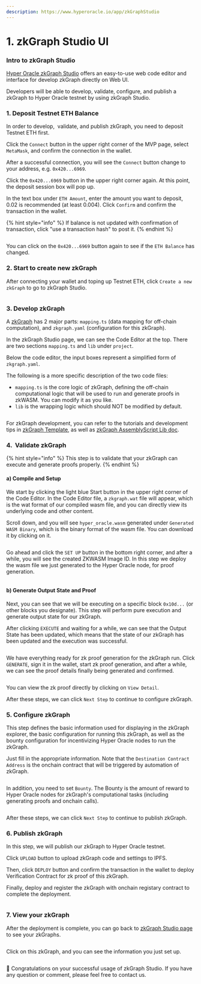 ```yaml
---
description: https://www.hyperoracle.io/app/zkGraphStudio
---
```


# 1. zkGraph Studio UI

### Intro to zkGraph Studio

[Hyper Oracle zkGraph Studio](https://www.hyperoracle.io/app/zkGraphStudio) offers an easy-to-use web code editor and interface for develop zkGraph directly on Web UI.

Developers will be able to develop, validate, configure, and publish a zkGraph to Hyper Oracle testnet by using zkGraph Studio.

### 1. Deposit Testnet ETH Balance

In order to develop,  validate, and publish zkGraph, you need to deposit Testnet ETH first.

Click the `Connect` button in the upper right corner of the MVP page, select `MetaMask`, and confirm the connection in the wallet.

After a successful connection, you will see the `Connect` button change to your address, e.g. `0x420...6969`.

Click the `0x420...6969` button in the upper right corner again. At this point, the deposit session box will pop up.

In the text box under `ETH Amount`, enter the amount you want to deposit, 0.02 is recommended (at least 0.004). Click `Confirm` and confirm the transaction in the wallet.

{% hint style="info" %}
If balance is not updated with confirmation of transaction, click "use a transaction hash" to post it.
{% endhint %}

<figure><img src="../../.gitbook/assets/截屏2023-07-22 14.00.34.png" alt=""><figcaption></figcaption></figure>

You can click on the `0x420...6969` button again to see if the `ETH Balance` has changed.

### 2. Start to create new zkGraph

After connecting your wallet and toping up Testnet ETH, click `Create a new zkGraph`  to go to zkGraph Studio.

<figure><img src="../../.gitbook/assets/截屏2023-07-22 14.00.29.png" alt=""><figcaption></figcaption></figure>

### 3. Develop zkGraph

A [zkGraph](broken-reference) has 2 major parts: `mapping.ts` (data mapping for off-chain computation), and `zkgraph.yaml` (configuration for this zkGraph).&#x20;

In the zkGraph Studio page, we can see the Code Editor at the top. There are two sections `mapping.ts` and `lib` under `project`.

Below the code editor, the input boxes represent a simplified form of `zkgraph.yaml`.

The following is a more specific description of the two code files:

* `mapping.ts` is the core logic of zkGraph, defining the off-chain computational logic that will be used to run and generate proofs in zkWASM. You can modify it as you like.
* `lib` is the wrapping logic which should NOT be modified by default.

<figure><img src="../../.gitbook/assets/截屏2023-07-22 14.05.43.png" alt=""><figcaption></figcaption></figure>

For zkGraph development, you can refer to the tutorials and development tips in [zkGraph Template](https://github.com/hyperoracle/zkgraph#zkgraph-template), as well as [zkGraph AssemblyScript Lib doc](../zkgraph-assemblyscript-lib.md).

### 4.  Validate zkGraph

{% hint style="info" %}
This step is to validate that your zkGraph can execute and generate proofs properly.
{% endhint %}

#### a) Compile and Setup

We start by clicking the light blue Start button in the upper right corner of the Code Editor. In the Code Editor file, a `zkgraph.wat` file will appear, which is the wat format of our compiled wasm file, and you can directly view its underlying code and other content.

Scroll down, and you will see `hyper_oracle.wasm` generated under `Generated WASM Binary`, which is the binary format of the wasm file. You can download it by clicking on it.

<figure><img src="../../.gitbook/assets/截屏2023-07-22 14.14.23.png" alt=""><figcaption></figcaption></figure>

Go ahead and click the `SET UP` button in the bottom right corner, and after a while, you will see the created ZKWASM Image ID. In this step we deploy the wasm file we just generated to the Hyper Oracle node, for proof generation.

<figure><img src="../../.gitbook/assets/截屏2023-07-22 14.16.25.png" alt=""><figcaption></figcaption></figure>



#### b) Generate Output State and Proof

Next, you can see that we will be executing on a specific block `0x10d...` (or other blocks you designate). This step will perform pure execution and generate output state for our zkGraph.

After clicking `EXECUTE` and waiting for a while, we can see that the Output State has been updated, which means that the state of our zkGraph has been updated and the execution was successful.

<figure><img src="../../.gitbook/assets/截屏2023-07-22 14.16.30.png" alt=""><figcaption></figcaption></figure>

We have everything ready for zk proof generation for the zkGraph run. Click `GENERATE`, sign it in the wallet, start zk proof generation, and after a while, we can see the proof details finally being generated and confirmed.

<figure><img src="../../.gitbook/assets/截屏2023-07-22 15.17.04.png" alt=""><figcaption></figcaption></figure>

You can view the zk proof directly by clicking on `View Detail`.

After these steps, we can click `Next Step` to continue to configure zkGraph.

### 5. Configure zkGraph

This step defines the basic information used for displaying in the zkGraph explorer, the basic configuration for running this zkGraph, as well as the bounty configuration for incentivizing Hyper Oracle nodes to run the zkGraph.

Just fill in the appropriate information. Note that the `Destination Contract Address`  is the onchain contract that will be triggered by automation of zkGraph.

<figure><img src="../../.gitbook/assets/截屏2023-07-22 15.26.44.png" alt=""><figcaption></figcaption></figure>

In addition, you need to set `Bounty`. The Bounty is the amount of reward to Hyper Oracle nodes for zkGraph's computational tasks (including generating proofs and onchain calls).

<figure><img src="../../.gitbook/assets/截屏2023-07-22 15.29.32.png" alt=""><figcaption></figcaption></figure>

After these steps, we can click `Next Step` to continue to publish zkGraph.

### 6. Publish zkGraph

In this step, we will publish our zkGraph to Hyper Oracle testnet.

Click `UPLOAD` button to upload zkGraph code and settings to IPFS.

Then, click `DEPLOY` button and confirm the transaction in the wallet to deploy Verification Contract for zk proof of this zkGraph.&#x20;

Finally, deploy and register the zkGraph with onchain registary contract to complete the deployment.

<figure><img src="../../.gitbook/assets/截屏2023-07-22 15.36.07.png" alt=""><figcaption></figcaption></figure>

### 7. View your zkGraph

After the deployment is complete, you can go back to [zkGraph Studio page](https://www.hyperoracle.io/app/zkGraphStudio) to see your zkGraphs.

<figure><img src="../../.gitbook/assets/截屏2023-07-22 15.44.38.png" alt=""><figcaption></figcaption></figure>

Click on this zkGraph, and you can see the information you just set up.

<figure><img src="../../.gitbook/assets/截屏2023-07-22 15.46.51.png" alt=""><figcaption></figcaption></figure>

🎉 Congratulations on your successful usage of zkGraph Studio. If you have any question or comment, please feel free to contact us.
